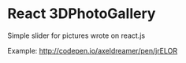 # React 3DPhotoGallery

Simple slider for pictures wrote on react.js

Example: http://codepen.io/axeldreamer/pen/jrELOR
